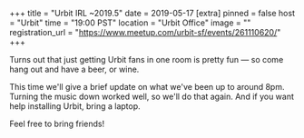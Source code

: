 +++
title = "Urbit IRL ~2019.5"
date = 2019-05-17
[extra]
pinned = false
host = "Urbit"
time = "19:00 PST"
location = "Urbit Office"
image = ""
registration_url = "https://www.meetup.com/urbit-sf/events/261110620/"
+++

Turns out that just getting Urbit fans in one room is pretty fun — so come hang out and have a beer, or wine.

This time we'll give a brief update on what we've been up to around 8pm. Turning the music down worked well, so we'll do that again. And if you want help installing Urbit, bring a laptop.

Feel free to bring friends! 
